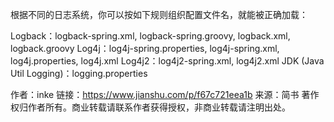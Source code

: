 


根据不同的日志系统，你可以按如下规则组织配置文件名，就能被正确加载：

Logback：logback-spring.xml, logback-spring.groovy, logback.xml, logback.groovy
Log4j：log4j-spring.properties, log4j-spring.xml, log4j.properties, log4j.xml
Log4j2：log4j2-spring.xml, log4j2.xml
JDK (Java Util Logging)：logging.properties

作者：inke
链接：https://www.jianshu.com/p/f67c721eea1b
来源：简书
著作权归作者所有。商业转载请联系作者获得授权，非商业转载请注明出处。



